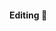 #### Editing 👋

<!-- [![Hits](https://hits.seeyoufarm.com/api/count/incr/badge.svg?url=https%3A%2F%2Fgithub.com%2Fyeon42%2Fhit-counter&count_bg=%2379C83D&title_bg=%23555555&icon=&icon_color=%23E7E7E7&title=visitors&edge_flat=false)](https://hits.seeyoufarm.com) -->

<!-- [![Gmail Badge](https://img.shields.io/badge/Gmail-D14836?style=flat&logo=Gmail&logoColor=white)](mailto:jungyune22@gmail.com) -->

<!-- [![Tistory Badge](https://img.shields.io/badge/Tistory-D14836?style=flat&logo=Tistory&logoColor=#0A0B4C)](linkto:haesoo9410@gmail.com) -->

<!-- I'm Jungyeon Lee who is intersting in **Data Science**. 👀 <br/> -->
<!-- I am a senior majoring in IT engineering and Mathematics. 👩🏻‍💻 -->

<!-- - 🌷 I'm currently learning Data Science, AI, ML, DL. -->
<!-- - 🧤 How to reach me ... jungyune22@gmail.com -->

<!-- ## 💪 Skills -->
<!-- ## 🛠 Tech Stack 🛠 -->

<!-- <br/> -->
<!-- <h4 align="left"> 🛠 Tech Stack 🛠 </h3> -->
<!-- <br/> -->

<!-- || Editing ••• Please wait a little bit || -->

<!--
**yeon42/yeon42** is a ✨ _special_ ✨ repository because its `README.md` (this file) appears on your GitHub profile.

Here are some ideas to get you started:

- Good Day! I'm Jungyeon Lee.
- I'm majoring in it engineering and mathematics.




- 🔭 I’m currently working on ...
- 🌱 I’m currently learning ...
- 👯 I’m looking to collaborate on ...
- 🤔 I’m looking for help with ...
- 💬 Ask me about ...
- 📫 How to reach me: ...
- 😄 Pronouns: ...
- ⚡ Fun fact: ...


-->
